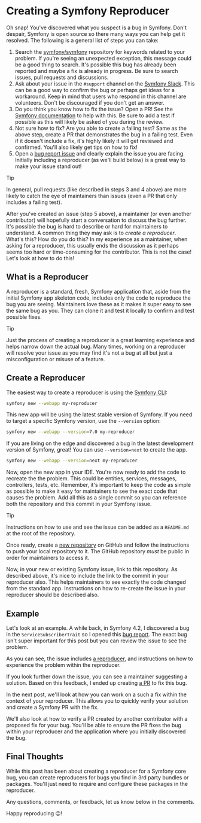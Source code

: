 # Creating a Symfony Reproducer

Oh snap! You've discovered what you suspect is a bug in Symfony. Don't despair, Symfony is open source so
there many ways you can help get it resolved. The following is a general list of steps you can take:

1. Search the [symfony/symfony](https://github.com/symfony/symfony) repository for keywords related to your problem.
   If you're seeing an unexpected exception, this message could be a good thing to search. It's possible this bug has
   already been reported and maybe a fix is already in progress. Be sure to search issues, pull requests and discussions.
2. Ask about your issue in the `#support` channel on the [Symfony Slack](https://symfony.com/slack). This can be a good
   way to confirm the bug or perhaps get ideas for a workaround. Keep in mind that users who respond in this channel are
   volunteers. Don't be discouraged if you don't get an answer.
3. Do you think you know how to fix the issue? Open a PR! See the
   [Symfony documentation](https://symfony.com/doc/current/contributing/code/pull_requests.html) to help with this.
   Be sure to add a test if possible as this will likely be asked of you during the review.
4. Not sure how to fix? Are you able to create a failing test? Same as the above step, create a PR that demonstrates
   the bug in a failing test. Even if it doesn't include a fix, it's highly likely it will get reviewed and confirmed.
   You'll also likely get tips on how to fix!
5. Open a [bug report issue](https://github.com/symfony/symfony/issues/new/choose) and clearly explain the issue
   you are facing. Initially including a reproducer (as we'll build below) is a great way to make your issue stand out!

> [!TIP]
> In general, pull requests (like described in steps 3 and 4 above) are more likely to catch the eye
> of maintainers than issues (even a PR that only includes a failing test).

After you've created an issue (step 5 above), a maintainer (or even another contributor) will hopefully start
a conversation to discuss the bug further. It's possible the bug is hard to describe or hard for maintainers to
understand. A common thing they may ask is to _create a reproducer_. What's this? How do you do this? In my
experience as a maintainer, when asking for a reproducer, this usually ends the discussion as it perhaps
seems too hard or time-consuming for the contributor. This is not the case! Let's look at how to do this!

## What is a Reproducer

A reproducer is a standard, fresh, Symfony application that, aside from the initial Symfony app skeleton code,
includes only the code to reproduce the bug you are seeing. Maintainers love these as it makes it super easy
to see the same bug as you. They can clone it and test it locally to confirm and test possible fixes.

> [!TIP]
> Just the process of creating a reproducer is a great learning experience and helps narrow down the actual
> bug. Many times, working on a reproducer will resolve your issue as you may find it's not a bug at all but
> just a misconfiguration or misuse of a feature.

## Create a Reproducer

The easiest way to create a reproducer is using the [Symfony CLI](https://symfony.com/download):

```bash
symfony new --webapp my-reproducer
```

This new app will be using the latest stable version of Symfony. If you need to target
a specific Symfony version, use the `--version` option:

```bash
symfony new --webapp --version=7.0 my-reproducer
```

If you are living on the edge and discovered a bug in the latest development version
of Symfony, great! You can use `--version=next` to create the app.

```bash
symfony new --webapp --version=next my-reproducer
```

Now, open the new app in your IDE. You're now ready to add the code to recreate the the problem.
This could be entities, services, messages, controllers, tests, etc. Remember, it's important
to keep the code as simple as possible to make it easy for maintainers to see the exact code
that causes the problem. Add all this as a single commit so you can reference both the repository
and this commit in your Symfony issue.

> [!TIP]
> Instructions on how to use and see the issue can be added as a `README.md` at the root of the
> repository.

Once ready, create a [new repository](https://github.com/new) on GitHub and follow the instructions
to push your local repository to it. The GitHub repository _must_ be public in order for
maintainers to access it.

Now, in your new or existing Symfony issue, link to this repository. As described above, it's nice
to include the link to the commit in your reproducer also. This helps maintainers to see exactly
the code changed from the standard app. Instructions on how to re-create the issue in your
reproducer should be described also.

## Example

Let's look at an example. A while back, in Symfony 4.2, I discovered a bug in the
`ServiceSubscriberTrait` so I opened this [bug report](https://github.com/symfony/symfony/issues/42217).
The exact bug isn't super important for this post but you can review the issue to see
the problem.

As you can see, the issue includes [a reproducer](https://github.com/kbond/subscriber-trait-bug-reproducer),
and instructions on how to experience the problem within the reproducer.

If you look further down the issue, you can see a maintainer suggesting a solution. Based on this feedback,
I ended up creating [a PR](https://github.com/symfony/symfony/pull/42238) to fix this bug.

In the next post, we'll look at how you can work on a such a fix within the context of your reproducer.
This allows you to quickly verify your solution and create a Symfony PR with the fix.

We'll also look at how to verify a PR created by another contributor with a proposed fix for your bug.
You'll be able to ensure the PR fixes the bug within your reproducer and the application where you
initially discovered the bug.

## Final Thoughts

While this post has been about creating a reproducer for a Symfony core bug, you can create
reproducers for bugs you find in 3rd party bundles or packages. You'll just need to require
and configure these packages in the reproducer.

Any questions, comments, or feedback, let us know below in the comments.

Happy reproducing :wink:!

